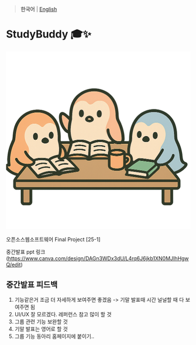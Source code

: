 >**한국어** | [English](README.en.md)

# StudyBuddy 🎓✨
![웹 아이콘](client/src/assets/logoHome.png)

오픈소스웹소프트웨어 Final Project [25-1]

중간발표 ppt 링크
(https://www.canva.com/design/DAGn3WDx3dU/L4rq6J6jkb1XN0MJIhHgwQ/edit)

## 중간발표 피드백

1. 기능같은거 조금 더 자세하게 보여주면 좋겠음 -> 기말 발표때 시간 널널할 때 다 보여주면 됨
2. UI/UX 잘 모르겠다. 레퍼런스 참고 많이 할 것
3. 그룹 관련 기능 보완할 것
4. 기말 발표는 영어로 할 것
5. 그룹 기능 동아리 홈페이지에 붙이기..